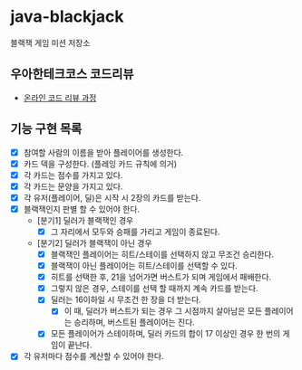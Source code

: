 # java-blackjack
블랙잭 게임 미션 저장소

## 우아한테크코스 코드리뷰
* [온라인 코드 리뷰 과정](https://github.com/woowacourse/woowacourse-docs/blob/master/maincourse/README.md)

## 기능 구현 목록

- [x] 참여할 사람의 이름을 받아 플레이어를 생성한다.
- [X] 카드 덱을 구성한다. (플레잉 카드 규칙에 의거)
- [x] 각 카드는 점수를 가지고 있다.
- [x] 각 카드는 문양을 가지고 있다.
- [x] 각 유저(플레이어, 딜)은 시작 시 2장의 카드를 받는다.
- [x] 블랙잭인지 판별 할 수 있어야 한다.  
  - [분기1] 딜러가 블랙잭인 경우
    - [x] 그 자리에서 모두와 승패를 가리고 게임이 종료된다.
  - [분기2] 딜러가 블랙잭이 아닌 경우
    - [x] 블랙잭인 플레이어는 히트/스테이를 선택하지 않고 무조건 승리한다.
    - [x] 블랙잭이 아닌 플레이어는 히트/스테이를 선택할 수 있다.
     - [x] 히트를 선택한 후, 21을 넘어가면 버스트가 되며 게임에서 패배한다.
     - [x] 그렇지 않은 경우, 스테이를 선택 할 때까지 계속 카드를 받는다.
    - [x] 딜러는 16이하일 시 무조건 한 장을 더 받는다.
      - [x] 이 때, 딜러가 버스트가 되는 경우 그 시점까지 살아남은 모든 플레이어는 승리하며, 버스트된 플레이어는 진다.
    - [x] 모든 플레이어가 스테이하며, 딜러 카드의 합이 17 이상인 경우 한 번의 게임이 끝난다.
- [x] 각 유저마다 점수를 계산할 수 있어야 한다.